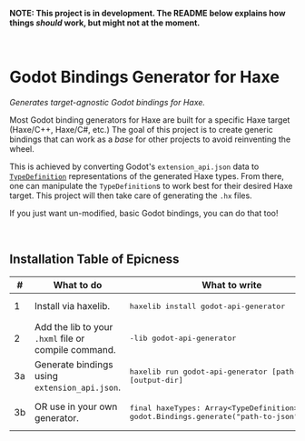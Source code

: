 **NOTE: This project is in development. The README below explains how things *should* work, but might not at the moment.**

&nbsp;

# Godot Bindings Generator for Haxe

_Generates target-agnostic Godot bindings for Haxe._

Most Godot binding generators for Haxe are built for a specific Haxe target (Haxe/C++, Haxe/C#, etc.) The goal of this project is to create generic bindings that can work as a *base* for other projects to avoid reinventing the wheel.

This is achieved by converting Godot's `extension_api.json` data to [`TypeDefinition`](https://api.haxe.org/haxe/macro/TypeDefinition.html) representations of the generated Haxe types. From there, one can manipulate the `TypeDefinition`s to work best for their desired Haxe target. This project will then take care of generating the `.hx` files.

If you just want un-modified, basic Godot bindings, you can do that too!

&nbsp;

## Installation Table of Epicness
| # | What to do | What to write |
| - | ------ | ------ |
| 1 | Install via haxelib. | <pre>haxelib install godot-api-generator</pre> |
| 2 | Add the lib to your `.hxml` file or compile command. | <pre lang="hxml">-lib godot-api-generator</pre> |
| 3a | Generate bindings using `extension_api.json`. | <pre>haxelib run godot-api-generator [path-to-json] [output-dir]</pre> |
| 3b | OR use in your own generator. | <pre lang="haxe">final haxeTypes: Array&lt;TypeDefinition&gt; = godot.Bindings.generate("path-to-json");</pre> |
